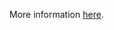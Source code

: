 More information [here](https://docs.bridgecrew.io/docs/ensure-that-the-admission-control-plugin-alwayspullimages-is-set).
